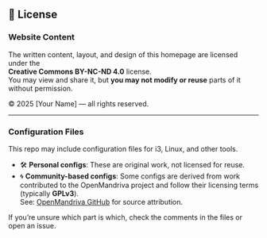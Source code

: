 ## 📜 License

### Website Content
The written content, layout, and design of this homepage are licensed under the  
**Creative Commons BY-NC-ND 4.0** license.  
You may view and share it, but **you may not modify or reuse** parts of it without permission.

© 2025 [Your Name] — all rights reserved.

---

### Configuration Files

This repo may include configuration files for i3, Linux, and other tools.

- 🛠 **Personal configs**: These are original work, not licensed for reuse.
- 🌀 **Community-based configs**: Some configs are derived from work contributed to the OpenMandriva project and follow their licensing terms (typically **GPLv3**).  
  See: [OpenMandriva GitHub](https://github.com/OpenMandrivaAssociation) for source attribution.

If you’re unsure which part is which, check the comments in the files or open an issue.
